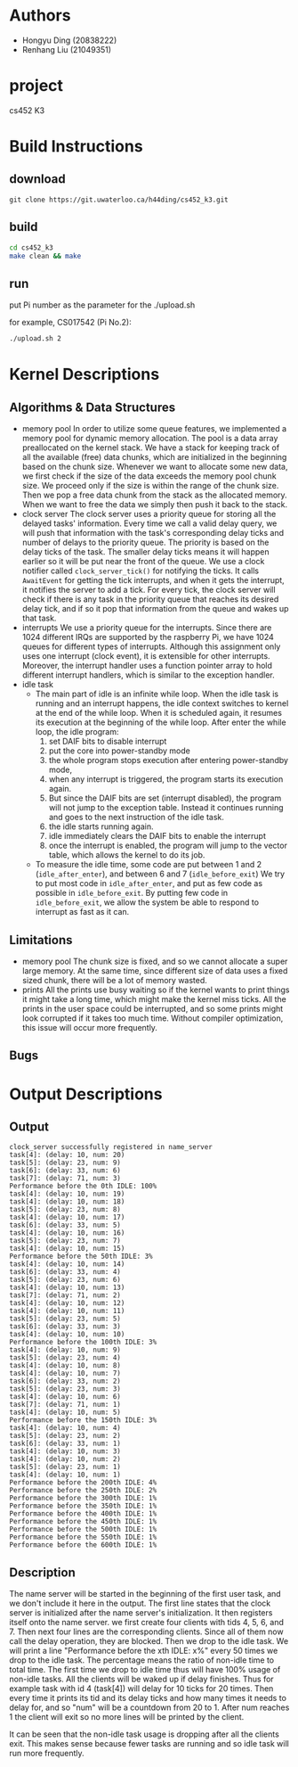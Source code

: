 # Authors
- Hongyu Ding (20838222)
- Renhang Liu (21049351)

# project
cs452 K3

# Build Instructions
## download
```
git clone https://git.uwaterloo.ca/h44ding/cs452_k3.git
```
## build
```bash
cd cs452_k3
make clean && make
```
## run
put Pi number as the parameter for the ./upload.sh

for example, CS017542 (Pi No.2):
```bash
./upload.sh 2
```

# Kernel Descriptions
## Algorithms & Data Structures
- memory pool
In order to utilize some queue features, we implemented a memory pool for dynamic memory allocation. The pool is a data array preallocated on the kernel stack. We have a stack for keeping track of all the available (free) data chunks, which are initialized in the beginning based on the chunk size. Whenever we want to allocate some new data, we first check if the size of the data exceeds the memory pool chunk size. We proceed only if the size is within the range of the chunk size. Then we pop a free data chunk from the stack as the allocated memory. When we want to free the data we simply then push it back to the stack.
- clock server
The clock server uses a priority queue for storing all the delayed tasks' information. Every time we call a valid delay query, we will push that information with the task's corresponding delay ticks and number of delays to the priority queue. The priority is based on the delay ticks of the task. The smaller delay ticks means it will happen earlier so it will be put near the front of the queue. We use a clock notifier called `clock_server_tick()` for notifying the ticks. It calls `AwaitEvent` for getting the tick interrupts, and when it gets the interrupt, it notifies the server to add a tick. For every tick, the clock server will check if there is any task in the priority queue that reaches its desired delay tick, and if so it pop that information from the queue and wakes up that task.
- interrupts 
We use a priority queue for the interrupts. Since there are 1024 different IRQs are supported by the raspberry Pi, we have 1024 queues for different types of interrupts. Although this assignment only uses one interrupt (clock event), it is extensible for other interrupts.
Moreover, the interrupt handler uses a function pointer array to hold different interrupt handlers, which is similar to the exception handler.
- idle task
  - The main part of idle is an infinite while loop. When the idle task is running and an interrupt happens, the idle context switches to kernel at the end of the while loop. When it is scheduled again, it resumes its execution at the beginning of the while loop. 
After enter the while loop, the idle program:
    1. set DAIF bits to disable interrupt
    2. put the core into power-standby mode
    3. the whole program stops execution after entering power-standby mode,
    4. when any interrupt is triggered, the program starts its execution again. 
    5. But since the DAIF bits are set (interrupt disabled), the program will not jump to the exception table. Instead it continues running and goes to the next instruction of the idle task.
    6. the idle starts running again. 
    7. idle immediately clears the DAIF bits to enable the interrupt
    8. once the interrupt is enabled, the program will jump to the vector table, which allows the kernel to do its job.
  - To measure the idle time, some code are put between 1 and 2 (`idle_after_enter`),  and between 6 and 7 (`idle_before_exit`)
We try to put most code in `idle_after_enter`, and put as few code as possible in `idle_before_exit`. By putting few code in `idle_before_exit`, we allow the system be able to respond to interrupt as fast as it can.

## Limitations
- memory pool
The chunk size is fixed, and so we cannot allocate a super large memory. At the same time, since different size of data uses a fixed sized chunk, there will be a lot of memory wasted.
- prints
All the prints use busy waiting so if the kernel wants to print things it might take a long time, which might make the kernel miss ticks. All the prints in the user space could be interrupted, and so some prints might look corrupted if it takes too much time. Without compiler optimization, this issue will occur more frequently.
## Bugs
# Output Descriptions
## Output
```
clock_server successfully registered in name_server
task[4]: (delay: 10, num: 20)
task[5]: (delay: 23, num: 9)
task[6]: (delay: 33, num: 6)
task[7]: (delay: 71, num: 3)
Performance before the 0th IDLE: 100%
task[4]: (delay: 10, num: 19)
task[4]: (delay: 10, num: 18)
task[5]: (delay: 23, num: 8)
task[4]: (delay: 10, num: 17)
task[6]: (delay: 33, num: 5)
task[4]: (delay: 10, num: 16)
task[5]: (delay: 23, num: 7)
task[4]: (delay: 10, num: 15)
Performance before the 50th IDLE: 3%
task[4]: (delay: 10, num: 14)
task[6]: (delay: 33, num: 4)
task[5]: (delay: 23, num: 6)
task[4]: (delay: 10, num: 13)
task[7]: (delay: 71, num: 2)
task[4]: (delay: 10, num: 12)
task[4]: (delay: 10, num: 11)
task[5]: (delay: 23, num: 5)
task[6]: (delay: 33, num: 3)
task[4]: (delay: 10, num: 10)
Performance before the 100th IDLE: 3%
task[4]: (delay: 10, num: 9)
task[5]: (delay: 23, num: 4)
task[4]: (delay: 10, num: 8)
task[4]: (delay: 10, num: 7)
task[6]: (delay: 33, num: 2)
task[5]: (delay: 23, num: 3)
task[4]: (delay: 10, num: 6)
task[7]: (delay: 71, num: 1)
task[4]: (delay: 10, num: 5)
Performance before the 150th IDLE: 3%
task[4]: (delay: 10, num: 4)
task[5]: (delay: 23, num: 2)
task[6]: (delay: 33, num: 1)
task[4]: (delay: 10, num: 3)
task[4]: (delay: 10, num: 2)
task[5]: (delay: 23, num: 1)
task[4]: (delay: 10, num: 1)
Performance before the 200th IDLE: 4%
Performance before the 250th IDLE: 2%
Performance before the 300th IDLE: 1%
Performance before the 350th IDLE: 1%
Performance before the 400th IDLE: 1%
Performance before the 450th IDLE: 1%
Performance before the 500th IDLE: 1%
Performance before the 550th IDLE: 1%
Performance before the 600th IDLE: 1%

```
## Description
The name server will be started in the beginning of the first user task, and we don't include it here in the output. The first line states that the clock server is initialized after the name server's initialization. It then registers itself onto the name server. we first create four clients with tids 4, 5, 6, and 7. Then next four lines are the corresponding clients. Since all of them now call the delay operation, they are blocked. Then we drop to the idle task. We will print a line "Performance before the xth IDLE: x%" every 50 times we drop to the idle task. The percentage means the ratio of non-idle time to total time. The first time we drop to idle time thus will have 100% usage of non-idle tasks. All the clients will be waked up if delay finishes. Thus for example task with id 4 (task[4]) will delay for 10 ticks for 20 times. Then every time it prints its tid and its delay ticks and how many times it needs to delay for, and so "num" will be a countdown from 20 to 1. After num reaches 1 the client will exit so no more lines will be printed by the client.

It can be seen that the non-idle task usage is dropping after all the clients exit. This makes sense because fewer tasks are running and so idle task will run more frequently.


